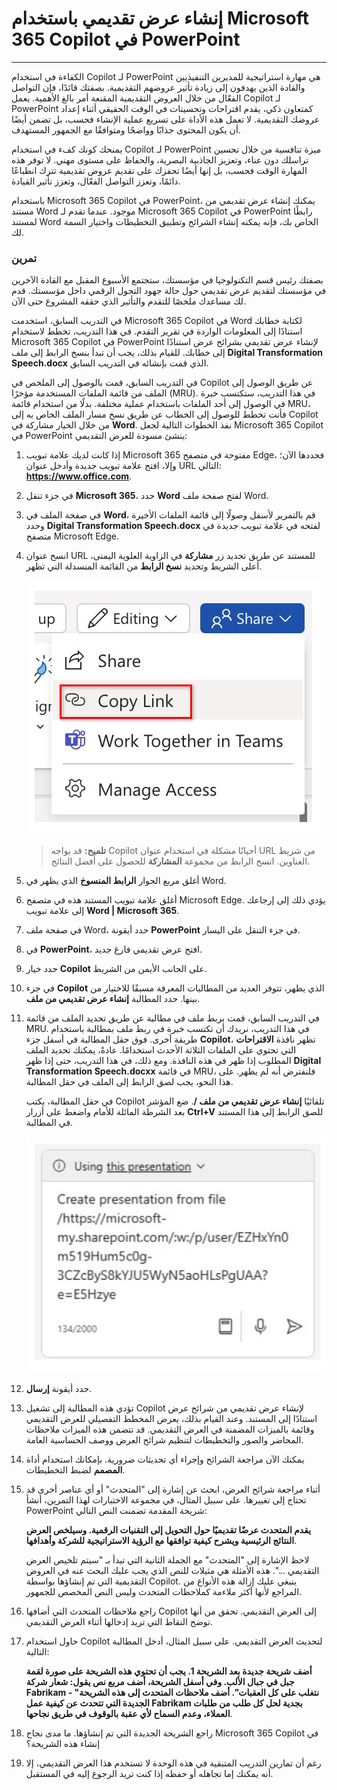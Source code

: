 
# إنشاء عرض تقديمي باستخدام Microsoft 365 Copilot في PowerPoint
---
الكفاءة في استخدام Copilot لـ PowerPoint هي مهارة استراتيجية للمديرين التنفيذيين والقادة الذين يهدفون إلى زيادة تأثير عروضهم التقديمية. بصفتك قائدًا، فإن التواصل الفعّال من خلال العروض التقديمية المقنعة أمر بالغ الأهمية. يعمل Copilot لـ PowerPoint كمتعاون ذكي، يقدم اقتراحات وتحسينات في الوقت الحقيقي أثناء إعداد عروضك التقديمية. لا تعمل هذه الأداة على تسريع عملية الإنشاء فحسب، بل تضمن أيضًا أن يكون المحتوى جذابًا وواضحًا ومتوافقًا مع الجمهور المستهدف.

يمنحك كونك كفء في استخدام Copilot لـ PowerPoint ميزة تنافسية من خلال تحسين تراسلك دون عناء، وتعزيز الجاذبية البصرية، والحفاظ على مستوى مهني. لا توفر هذه المهارة الوقت فحسب، بل إنها أيضًا تحفزك على تقديم عروض تقديمية تترك انطباعًا دائمًا، وتعزز التواصل الفعّال، وتعزز تأثير القيادة.

باستخدام Microsoft 365 Copilot في PowerPoint، يمكنك إنشاء عرض تقديمي من مستند Word موجود. عندما تقدم لـ Microsoft 365 Copilot في PowerPoint رابطًا لمستند Word الخاص بك، فإنه يمكنه إنشاء الشرائح وتطبيق التخطيطات واختيار السمة لك.

### تمرين

بصفتك رئيس قسم التكنولوجيا في مؤسستك، ستجتمع الأسبوع المقبل مع القادة الآخرين في مؤسستك لتقديم عرض تقديمي حول حالة جهود التحول الرقمي داخل مؤسستك. قدم لك مساعدك ملخصًا للتقدم والتأثير الذي حققه المشروع حتى الآن.

في التدريب السابق، استخدمت Microsoft 365 Copilot في Word لكتابة خطابك استنادًا إلى المعلومات الواردة في تقرير التقدم. في هذا التدريب، تخطط لاستخدام Microsoft 365 Copilot في PowerPoint لإنشاء عرض تقديمي بشرائح عرض استنادًا إلى خطابك. للقيام بذلك، يجب أن تبدأ بنسخ الرابط إلى ملف **Digital Transformation Speech.docx** الذي قمت بإنشائه في التدريب السابق.

في التدريب السابق، قمت بالوصول إلى الملخص في Copilot عن طريق الوصول إلى الملف من قائمة الملفات المستخدمة مؤخرًا (MRU). في هذا التدريب، ستكتسب خبرة في الوصول إلى أحد الملفات باستخدام عملية مختلفة. بدلًا من استخدام قائمة MRU، فأنت تخطط للوصول إلى الخطاب عن طريق نسخ مسار الملف الخاص به إلى Copilot من خلال الخيار مشاركة في **Word**. نفذ الخطوات التالية لجعل Microsoft 365 Copilot في PowerPoint ينشئ مسودة للعرض التقديمي:

1.  إذا كانت لديك علامة تبويب Microsoft 365 مفتوحة في متصفح Edge، فحددها الآن؛ وإلا، افتح علامة تبويب جديدة وأدخل عنوان URL التالي: **https://www.office.com**.

2.  في جزء تنقل **Microsoft 365**، حدد **Word** لفتح صفحة ملف Word.

3.  في صفحة الملف في **Word**، قم بالتمرير لأسفل وصولًا إلى قائمة الملفات الأخيرة وحدد **Digital Transformation Speech.docx** لفتحه في علامة تبويب جديدة في متصفح Microsoft Edge.

4.  انسخ عنوان URL للمستند عن طريق تحديد زر **مشاركة** في الزاوية العلوية اليمنى، أعلى الشريط وتحديد **نسخ الرابط** من القائمة المنسدلة التي تظهر.
    
    ![لقطة شاشة تعرض قائمة المشاركة وتمييز خيار نسخ الرابط.](../media/share-menu-with-copy-link-9fd1c60a.png)
    
    
     > **تلميح:** قد يواجه Copilot أحيانًا مشكلة في استخدام عنوان URL من شريط العناوين. انسخ الرابط من مجموعة **المشاركة** للحصول على أفضل النتائج.

5.  أغلق مربع الحوار **الرابط المنسوخ** الذي يظهر في Word.

6.  أغلق علامة تبويب المستند هذه في متصفح Microsoft Edge. يؤدي ذلك إلى إرجاعك إلى علامة تبويب **Word \| Microsoft 365**.

7.  في صفحة ملف Word، حدد أيقونة **PowerPoint** في جزء التنقل على اليسار.

8.  في **PowerPoint**، افتح عرض تقديمي فارغ جديد.

9.  حدد خيار **Copilot** على الجانب الأيمن من الشريط.

10. في جزء **Copilot** الذي يظهر، تتوفر العديد من المطالبات المعرفة مسبقًا للاختيار من بينها. حدد المطالبة **إنشاء عرض تقديمي من ملف**.

11. في التدريب السابق، قمت بربط ملف في مطالبة عن طريق تحديد الملف من قائمة MRU. في هذا التدريب، نريدك أن تكتسب خبرة في ربط ملف بمطالبة باستخدام طريقة أخرى. فوق حقل المطالبة في أسفل جزء **Copilot**، تظهر نافذة **الاقتراحات** التي تحتوي على الملفات الثلاثة الأحدث استخدامًا. عادةً، يمكنك تحديد الملف المطلوب إذا ظهر في هذه النافذة. ومع ذلك، في هذا التدريب، حتى إذا ظهر **Digital Transformation Speech.docxx** في قائمة MRU، فلنفترض أنه لم يظهر. على هذا النحو، يجب لصق الرابط إلى الملف في حقل المطالبة.
    
    في حقل المطالبة، يكتب Copilot تلقائيًا **إنشاء عرض تقديمي من ملف /**. ضع المؤشر بعد الشرطة المائلة للأمام واضغط على أزرار **Ctrl+V** للصق الرابط إلى هذا المستند في المطالبة.
    
    ![لقطة شاشة تعرض Microsoft 365 Copilot في حقل المطالبة في PowerPoint مع إنشاء عرض تقديمي من مطالبة ملف ورابط إلى ملف.](../media/copilot-ppt-prompt-with-file-link-690f74ed.png)
    
12. حدد أيقونة **إرسال**.

13. تؤدي هذه المطالبة إلى تشغيل Copilot لإنشاء عرض تقديمي من شرائح عرض استنادًا إلى المستند. وعند القيام بذلك، يعرض المخطط التفصيلي للعرض التقديمي وقائمة بالميزات المضمنة في العرض التقديمي. قد تتضمن هذه الميزات ملاحظات المحاضر والصور والتخطيطات لتنظيم شرائح العرض ووصف الحساسية العامة.

14. يمكنك الآن مراجعة الشرائح وإجراء أي تحديثات ضرورية. بإمكانك استخدام أداة **المصمم** لضبط التخطيطات.

15. أثناء مراجعة شرائح العرض، ابحث عن إشارة إلى "المتحدث" أو أي عناصر أخرى قد تحتاج إلى تغييرها. على سبيل المثال، في مجموعة الاختبارات لهذا التمرين، أنشأ PowerPoint شريحة المقدمة تضمنت النص التالي:
    
    **يقدم المتحدث عرضًا تقديميًا حول التحويل إلى التقنيات الرقمية. وسيلخص العرض النتائج الرئيسية ويشرح كيفية توافقها مع الرؤية الاستراتيجية للشركة وأهدافها**.
    
    لاحظ الإشارة إلى "المتحدث" مع الجملة الثانية التي تبدأ بـ "سيتم تلخيص العرض التقديمي ...". هذه الأمثلة هي مثيلات للنص الذي يجب عليك البحث عنه في العروض التقديمية التي تم إنشاؤها بواسطة Copilot. ينبغي عليك إزالة هذه الأنواع من المراجع لأنها أكثر ملاءمة كملاحظات المتحدث وليس النص المخصص للجمهور.

16. راجع ملاحظات المتحدث التي أضافها Copilot إلى العرض التقديمي. تحقق من أنها توضح النقاط التي تريد إدخالها أثناء العرض التقديمي.

17. حاول استخدام Copilot لتحديث العرض التقديمي. على سبيل المثال، أدخل المطالبة التالية:
    
    **أضف شريحة جديدة بعد الشريحة 1. يجب أن تحتوي هذه الشريحة على صورة لقمة جبل في جبال الألب. وفي أسفل الشريحة، أضف مربع نص يقول: شعار شركة Fabrikam - "نتغلب على كل العقبات". أضف ملاحظات المتحدث إلى هذه الشريحة الجديدة التي تتحدث عن كيفية عمل Fabrikam بجدية لحل كل طلب من طلبات العملاء، وعدم السماح لأي عقبة بالوقوف في طريق نجاحها**.

18. راجع الشريحة الجديدة التي تم إنشاؤها. ما مدى نجاح Microsoft 365 Copilot في إنشاء هذه الشريحة؟

19. رغم أن تمارين التدريب المتبقية في هذه الوحدة لا تستخدم هذا العرض التقديمي، إلا أنه يمكنك إما تجاهله أو حفظه إذا كنت تريد الرجوع إليه في المستقبل.
